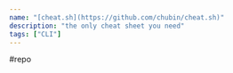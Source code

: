 ```yaml
---
name: "[cheat.sh](https://github.com/chubin/cheat.sh)"
description: "the only cheat sheet you need"
tags: ["CLI"]
---
```

#repo